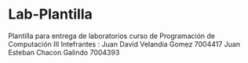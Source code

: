 # Lab-Plantilla
Plantilla para entrega de laboratorios curso de Programación de Computación III
Intefrantes :
Juan David Velandia Gomez 7004417
Juan Esteban Chacon Galindo 7004393
